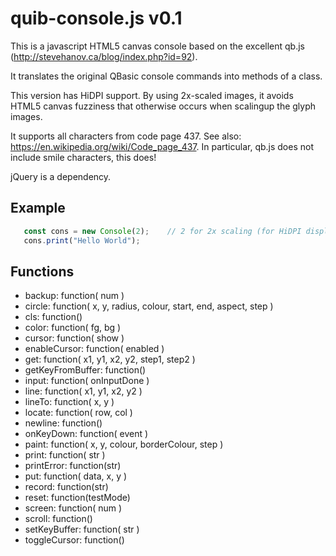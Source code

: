 quib-console.js v0.1
================

This is a javascript HTML5 canvas console based on 
the excellent qb.js (http://stevehanov.ca/blog/index.php?id=92).

It translates the original QBasic console commands into methods of a class.

This version has HiDPI support. By using 2x-scaled images, it avoids
HTML5 canvas fuzziness that otherwise occurs when scalingup the glyph images.

It supports all characters from code page 437.
See also: https://en.wikipedia.org/wiki/Code_page_437. 
In particular, qb.js does not include smile characters, this does!

jQuery is a dependency.

## Example

```js
   const cons = new Console(2);    // 2 for 2x scaling (for HiDPI displays)
   cons.print("Hello World");
```

## Functions
+ backup: function( num )
+ circle: function( x, y, radius, colour, start, end, aspect, step )
+ cls: function()
+ color: function( fg, bg )
+ cursor: function( show )
+ enableCursor: function( enabled )
+ get: function( x1, y1, x2, y2, step1, step2 )
+ getKeyFromBuffer: function()
+ input: function( onInputDone )
+ line: function( x1, y1, x2, y2 )
+ lineTo: function( x, y )
+ locate: function( row, col )
+ newline: function()
+ onKeyDown: function( event )
+ paint: function( x, y, colour, borderColour, step )
+ print: function( str )
+ printError: function(str)
+ put: function( data, x, y )
+ record: function(str)
+ reset: function(testMode)
+ screen: function( num )
+ scroll: function()
+ setKeyBuffer: function( str )
+ toggleCursor: function()
